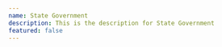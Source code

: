 ```yaml
---
name: State Government
description: This is the description for State Government
featured: false
---
```


